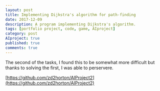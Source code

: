 ```yaml
---
layout: post
title: Implementing Dijkstra's algorithm for path-finding
date: 2017-12-09
description: A program implementing Dijkstra's algorithm.
tags: [portfolio project, code, game, AIproject]
category: post
AIproject: true
published: true
comments: true
---
```

The second of the tasks, I found this to be somewhat more difficult but thanks to solving the first, I was able to perservere.

[https://github.com/zd2horton/AIProject2](https://github.com/zd2horton/AIProject2)
